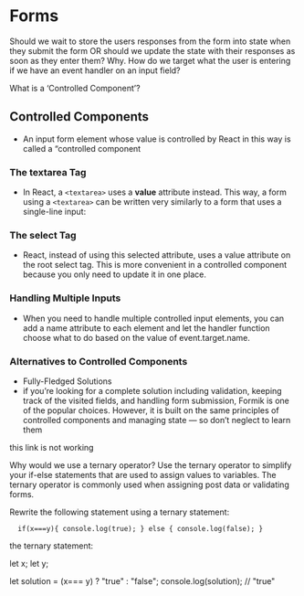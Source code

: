 # Forms

Should we wait to store the users responses from the form into state when they submit the form OR should we update the state with their responses as soon as they enter them? Why.
How do we target what the user is entering if we have an event handler on an input field?

What is a ‘Controlled Component’?

## Controlled Components

- An input form element whose value is controlled by React in this way is called a “controlled component

### The textarea Tag

- In React, a `<textarea>` uses a **value** attribute instead. This way, a form using a `<textarea>` can be written very similarly to a form that uses a single-line input:

### The select Tag

- React, instead of using this selected attribute, uses a value attribute on the root select tag. This is more convenient in a controlled component because you only need to update it in one place.

### Handling Multiple Inputs

- When you need to handle multiple controlled input elements, you can add a name attribute to each element and let the handler function choose what to do based on the value of event.target.name.

### Alternatives to Controlled Components

- Fully-Fledged Solutions
- if you’re looking for a complete solution including validation, keeping track of the visited fields, and handling form submission, Formik is one of the popular choices. However, it is built on the same principles of controlled components and managing state — so don’t neglect to learn them

this link is not working 

Why would we use a ternary operator?
Use the ternary operator to simplify your if-else statements that are used to assign values to variables. The ternary operator is commonly used when assigning post data or validating forms.

Rewrite the following statement using a ternary statement:

`  if(x===y){
 console.log(true);
  } else {
 console.log(false);
  }`

  the ternary statement:



let x;
let y;

let solution = (x=== y) ? "true" : "false";
console.log(solution); // "true"

